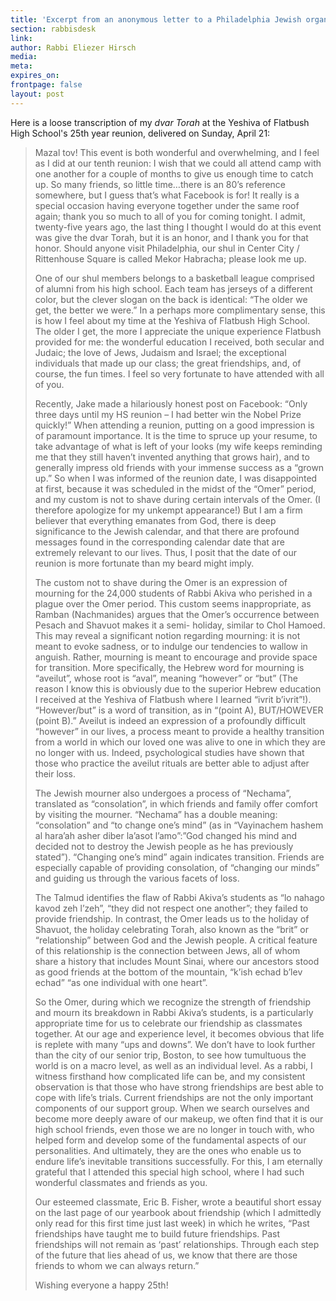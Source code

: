 ```yaml
---
title: 'Excerpt from an anonymous letter to a Philadelphia Jewish organization'
section: rabbisdesk
link:
author: Rabbi Eliezer Hirsch
media:
meta:
expires_on:
frontpage: false
layout: post
---
```


Here is a loose transcription of my *dvar Torah* at the Yeshiva of Flatbush High School's 25th year reunion, delivered on Sunday, April 21:

>Mazal tov! This event is both wonderful and overwhelming, and I feel as I did at our tenth reunion: I wish that we could all attend camp with one another for a couple of months to give us enough time to catch up. So many friends, so little time…there is an 80’s reference somewhere, but I guess that’s what Facebook is for! It really is a special occasion having everyone together under the same roof again; thank you so much to all of you for coming tonight. I admit, twenty-five years ago, the last thing I thought I would do at this event was give the dvar Torah, but it is an honor, and I thank you for that honor. Should anyone visit Philadelphia, our shul in Center City / Rittenhouse Square is called Mekor Habracha; please look me up.
>
>One of our shul members belongs to a basketball league comprised of alumni from his high school. Each team has jerseys of a different color, but the clever slogan on the back is identical: “The older we get, the better we were.” In a perhaps more complimentary sense, this is how I feel about my time at the Yeshiva of Flatbush High School. The older I get, the more I appreciate the unique experience Flatbush provided for me: the wonderful education I received, both secular and Judaic; the love of Jews, Judaism and Israel; the exceptional individuals that made up our class; the great friendships, and, of course, the fun times. I feel so very fortunate to have attended with all of you.
>
>Recently, Jake made a hilariously honest post on Facebook: “Only three days until my HS reunion – I had better win the Nobel Prize quickly!” When attending a reunion, putting on a good impression is of paramount importance. It is the time to spruce up your resume, to take advantage of what is left of your looks (my wife keeps reminding me that they still haven’t invented anything that grows hair), and to generally impress old friends with your immense success as a “grown up.” So when I was informed of the reunion date, I was disappointed at first, because it was scheduled in the midst of the “Omer” period, and my custom is not to shave during certain intervals of the Omer. (I therefore apologize for my unkempt appearance!) But I am a firm believer that everything emanates from God, there is deep significance to the Jewish calendar, and that there are profound messages found in the corresponding calendar date that are extremely relevant to our lives. Thus, I posit that the date of our reunion is more fortunate than my beard might imply.
>
>The custom not to shave during the Omer is an expression of mourning for the 24,000 students of Rabbi Akiva who perished in a plague over the Omer period. This custom seems inappropriate, as Ramban (Nachmanides) argues that the Omer’s occurrence between Pesach and Shavuot makes it a semi- holiday, similar to Chol Hamoed. This may reveal a significant notion regarding mourning: it is not meant to evoke sadness, or to indulge our tendencies to wallow in anguish. Rather, mourning is meant to encourage and provide space for transition. More specifically, the Hebrew word for mourning is “aveilut”, whose root is “aval”, meaning “however” or “but” (The reason I know this is obviously due to the superior Hebrew education I received at the Yeshiva of Flatbush where I learned “ivrit b’ivrit”!). “However/but” is a word of transition, as in “(point A), BUT/HOWEVER (point B).” Aveilut is indeed an expression of a profoundly difficult “however” in our lives, a process meant to provide a healthy transition from a world in which our loved one was alive to one in which they are no longer with us. Indeed, psychological studies have shown that those who practice the aveilut rituals are better able to adjust after their loss.
>
>The Jewish mourner also undergoes a process of “Nechama”, translated as “consolation”, in which friends and family offer comfort by visiting the mourner. “Nechama” has a double meaning: “consolation” and “to change one’s mind” (as in “Vayinachem hashem al hara’ah asher diber la’asot l’amo”:”God changed his mind and decided not to destroy the Jewish people as he has previously stated”). “Changing one’s mind” again indicates transition. Friends are especially capable of providing consolation, of “changing our minds” and guiding us through the various facets of loss.
>
>The Talmud identifies the flaw of Rabbi Akiva’s students as “lo nahago kavod zeh l’zeh”, “they did not respect one another”; they failed to provide friendship. In contrast, the Omer leads us to the holiday of Shavuot, the holiday celebrating Torah, also known as the “brit” or “relationship” between God and the Jewish people. A critical feature of this relationship is the connection between Jews, all of whom share a history that includes Mount Sinai, where our ancestors stood as good friends at the bottom of the mountain, “k’ish echad b’lev echad” “as one individual with one heart”.
>
>So the Omer, during which we recognize the strength of friendship and mourn its breakdown in Rabbi Akiva’s students, is a particularly appropriate time for us to celebrate our friendship as classmates together. At our age and experience level, it becomes obvious that life is replete with many “ups and downs”. We don’t have to look further than the city of our senior trip, Boston, to see how tumultuous the world is on a macro level, as well as an individual level. As a rabbi, I witness firsthand how complicated life can be, and my consistent observation is that those who have strong friendships are best able to cope with life’s trials. Current friendships are not the only important components of our support group. When we search ourselves and become more deeply aware of our makeup, we often find that it is our high school friends, even those we are no longer in touch with, who helped form and develop some of the fundamental aspects of our personalities. And ultimately, they are the ones who enable us to endure life’s inevitable transitions successfully. For this, I am eternally grateful that I attended this special high school, where I had such wonderful classmates and friends as you.
>
>Our esteemed classmate, Eric B. Fisher, wrote a beautiful short essay on the last page of our yearbook about friendship (which I admittedly only read for this first time just last week) in which he writes, “Past friendships have taught me to build future friendships. Past friendships will not remain as ‘past’ relationships. Through each step of the future that lies ahead of us, we know that there are those friends to whom we can always return.”
>
>Wishing everyone a happy 25th!